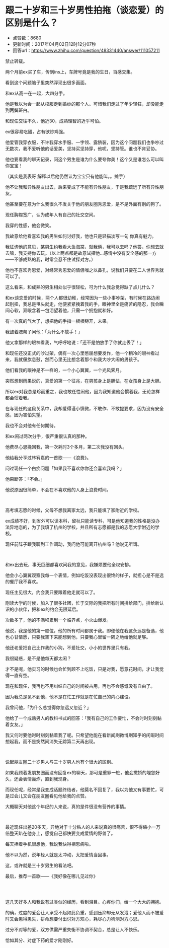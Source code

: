 # 跟二十岁和三十岁男性拍拖（谈恋爱）的区别是什么？
- 点赞数：8680
- 更新时间：2017年04月02日12时12分07秒
- 回答url：https://www.zhihu.com/question/48331440/answer/111057211
<body>
 <p data-pid="TpQKnB7p">禁止转载。</p>
 <p data-pid="CjFwGHp0">两个月前ex买了车，传到ins上，车牌号竟是我的生日，百感交集。</p>
 <p data-pid="lMqJia8n">看到这个问题脑子里突然浮现出很多画面。</p>
 <p data-pid="YLzT6uXO">和ex从高一在一起，大四分手。</p>
 <p data-pid="BgOTVIj0">他是我以为会一起从校服走到婚纱的那个人。可惜我们走过了年少轻狂，却没能走到两鬓斑白。</p>
 <p data-pid="8r2aWyHm">和现任交往不久，他近30，成熟理智的近乎可怕。</p>
 <p data-pid="FpzJCBkV">ex很容易吃醋，占有欲炒鸡强。</p>
 <p data-pid="1gQ_x0--">他爱管我穿衣服，不许我穿水手服、一字领、露脐装，因为这个问题我们也争吵过无数次，我不爱听他的话爱美，坚持买坚持穿，他呢，坚持管。谁也不肯妥协。</p>
 <p data-pid="OiZsURAA">他也要看我的聊天记录，问这个男生是谁为什么要夸你美！这个又是谁怎么可以叫你宝宝！</p>
 <p data-pid="JQXOzXpR">（其实是我表哥 解释以后他仍然认为宝宝只有他能叫。。摊手）</p>
 <p data-pid="sgFFLXUa">他不让我和异性朋友出去，后来变成了不能有异性朋友，于是我疏远了所有异性朋友。</p>
 <p data-pid="hY8Yuu0l">他甚至要在意为什么我很久不发关于他的朋友圈秀恩爱，是不是外面有别的狗了。</p>
 <p data-pid="uA8yqrpr">现任胸襟宽广，认为成年人有自己的社交空间。</p>
 <p data-pid="5jZLbexb">我穿的性感，他会微笑。</p>
 <p data-pid="jamwamdp">我故意给他看喜欢我的男生如何讨好我，他也只是轻描淡写一句 你真有魅力。</p>
 <p data-pid="nxukD7tr">我征询他的意见，某男生约我看大鱼海棠，就我俩，我可以去吗？他答，你想去就去嘛，我支持你去玩。（以上两点都是故意试探他…感情中没有安全感的那一方——不够成熟的我，时常会忍不住试探对方。）</p>
 <p data-pid="ID7u9Br8">他也不喜欢秀恩爱，对经常秀恩爱的情侣嗤之以鼻孔，说我们只要在二人世界秀就可以了。</p>
 <p data-pid="M9e9tkk5">这么看来，和成熟的男生相处似乎很轻松，可为什么我总觉得缺了点儿什么？</p>
 <p data-pid="TvpPCshN">和ex谈恋爱的时候，两个人都很幼稚，经常因为一些小事吵架，有时候在路边闹起别扭，我总是甩头就走，他便紧紧拽着我的手，眼神里全是痛苦的隐忍，我会瞬间心软，双眼含着一包泪望着他，只需一个拥抱就和好。</p>
 <p data-pid="XeJL0hpr">有一次真的气大了，想把他的手指一根根掰开，未果。</p>
 <p data-pid="FcXHALMg">我鼓着腮帮子问他：「为什么不放手！」</p>
 <p data-pid="3r20J2lk">他又拿那样的眼神看我，气呼呼地说：「还不是怕放手了你就走丢了！」</p>
 <p data-pid="k1elrXYE">和现任还没正式的吵过架，偶有一次心里憋屈想要发作，他一个稍冷的眼神看过来，我就偃旗息鼓，然而心里无比想念着那个和我大吵大闹的男孩子。</p>
 <p data-pid="J5mABvgC">他们看我的眼神是不一样的，一个小心翼翼，一个光风霁月。</p>
 <p data-pid="eYDBOUtC">突然想到雨果说的，真爱的第一个征兆，在男孩身上是胆怯，在女孩身上是大胆。</p>
 <p data-pid="AvVkbpZv">所以ex对我总是珍而重之，我也敢任性闹他，因为我知道他会惯着我，无论怎样都会惯着我。</p>
 <p data-pid="HzWGL6kS">在与现任的这段关系中，我却爱得谨小慎微，不敢作、不敢提要求，因为没有安全感，因为害怕失望。</p>
 <p data-pid="p_a0mzw2">我也不会对他有任何期待。</p>
 <p data-pid="EWhbJ3m7">和ex闹过两次分手，很严重很认真的那种。</p>
 <p data-pid="-YGPGA4G">他费尽心思挽回我，第一次耗时3个多月，第二次我没有回头。</p>
 <p data-pid="IccYExyw">他给我分享过林宥嘉的一首歌——《浪费》。</p>
 <p data-pid="k0AhwuON">问过现任一个白痴问题「如果我不喜欢你你还会喜欢我吗？」</p>
 <p data-pid="bLtvDJrn">他果断答：「不会。」</p>
 <p data-pid="EPiUhybh">他说原因很简单，不会在不喜欢他的人身上浪费时间。</p>
 <br>
 <p data-pid="0CDy7hHJ">高考填志愿的时候，父母不想我离家太远，我只能填了家附近的学校。</p>
 <p data-pid="N3oDffmJ">ex成绩不好，到省外可以读本科，留杭只能读专科，可是他知道我的性格是没办法异地恋的，为了我填了杭州的学校，并且所有志愿都是我的志愿大学附近的学校。</p>
 <p data-pid="z9hwUwBQ">现任前阵子跟我聊到工作调动，我问他可能离开杭州吗？他说无所谓。</p>
 <br>
 <p data-pid="IIqIhzwv">和ex出去玩，事无巨细都喜欢问我的意见，我嫌烦要他全权安排。</p>
 <p data-pid="ZgmPylqC">他会小心翼翼观察我每一个表情，例如吃饭没表现出很馋的样子，就担心是不是选的餐厅我不喜欢。</p>
 <p data-pid="Nn7ixcD4">现任主见很大，约会我只要跟着他走就可以了。</p>
 <p data-pid="j0dknk6t">刚读大学的时候，加入了很多社团，忙于交际的我把所有时间排给部门，排给新认识的小伙伴，把和ex的约会无限延后。</p>
 <p data-pid="dEYjyFJg">次数多了，他的不满积累到一个临界点，小火山爆发。</p>
 <p data-pid="Wp-hSf4f">他说，我是他的第一顺位，他的所有时间都属于我。即便他在我这永远是备选，他也心甘情愿，只要我空下来能想到他，只要我心里留一隅之地给他就足够。</p>
 <p data-pid="pAnqhnah">他还老爱把自己比作我的小狗，不爱社交，小小的世界里只有我。</p>
 <p data-pid="I9Zxb8ox">我很疑惑，是不是他每天都太闲？</p>
 <p data-pid="mHOrvy5k">才不是呢，他实习的时候也会忙到顾不上吃饭，只是对我，愿意花时间，才让我觉得一直有空。</p>
 <p data-pid="j1HX7p-S">现在和现任，我再也不用纠结自己的时间被占用，再也不会感慨没有自由了。</p>
 <p data-pid="WzdabNwk">因为我总是见不到他，他不是在忙工作就是在忙自己的内心建设。</p>
 <p data-pid="hYk48gGP">我曾问他，「为什么总觉得你忽远又忽近？」</p>
 <p data-pid="yQt6fprx">他给了一个成熟男人的教科书式的回答：「我有自己的工作要忙，不会时时刻刻黏着女友。」</p>
 <p data-pid="BrpH8JFU">我又何时要他时时刻刻黏着我了呢。只希望他能在看新闻刷微博刷知乎的闲暇时间想起我，而不是突然间消失无踪第二天再出现。</p>
 <br>
 <p data-pid="WuOEbO7A">说起朋友圈二十岁男人与三十岁男人也有个很大的区别。</p>
 <p data-pid="ebHNaK9G">如果我顾着发朋友圈而没有回复ex的聊天，那可是重罪一桩，他会撒娇的埋怨好久，还会表情轰炸，直到我现身。</p>
 <p data-pid="GPicWQBP">而现任呢，经常是我变成话题终结者，他莫名不回复了，我以为他又有事要忙，可是过会儿又会在朋友圈看见他给我的点赞。</p>
 <p data-pid="WrB8suyS">大概聊天对他这个年纪的人来说，真的是件很没有营养的事情。</p>
 <br>
 <p data-pid="pZIhPCbG">最近现任出差20多天，异地对于十分粘人的人来说真的很痛苦，恨不得缩小一万倍整天趴在他身上，感觉自己都快要变成爱情的野兽了。</p>
 <p data-pid="HSnDLEYR">每天捧着手机很想他，我说我快得相思病啦。</p>
 <p data-pid="vThzsZYd">他不以为然，说年轻人就是太冲动，太把爱情当回事。</p>
 <p data-pid="y18t4Dvq">这，或许就是三十岁男生的看法吧。</p>
 <p data-pid="Fi6rkzs-">最后，推荐一首歌——《我好像在哪儿见过你》</p>
 <br>
 <br>
 <p data-pid="s11ELLTz">这几天好多人和我说有过类似的经历，看到泪目。心疼你们，给一个大大的拥抱。</p>
 <p data-pid="jcksHl8y">的确，过度的爱会让人承受不起如此负重，感到压抑却无从发泄；爱他人而不被爱时又会患得患失，拼命想要付出讨对方欢心，耗尽心力猜测对方心思。</p>
 <p data-pid="PIs4EQP9">过分不对等的爱，双方供需严重失衡不协调不契合，总是让人不快乐。</p>
 <p data-pid="LZEoCKV5">恰如其分、对症下药的爱才刚刚好。</p>
</body>